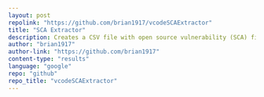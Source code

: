 ```yaml
---
layout: post
repolink: "https://github.com/brian1917/vcodeSCAExtractor"
title: "SCA Extractor"
description: Creates a CSV file with open source vulnerability (SCA) findings for all builds in the input file.
author: "brian1917"
author-link: "https://github.com/brian1917"
content-type: "results"
language: "google"
repo: "github"
repo_title: "vcodeSCAExtractor"
---
```

